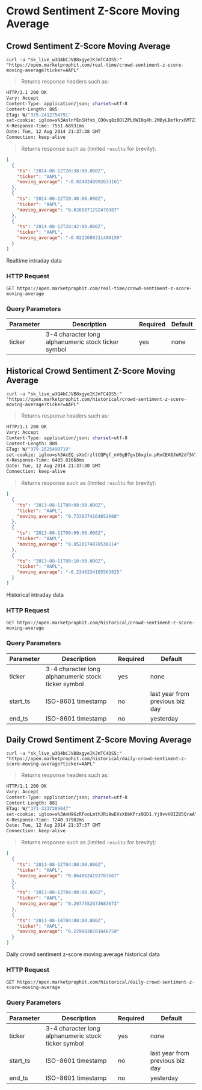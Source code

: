 
# Crowd Sentiment Z-Score Moving Average


## Crowd Sentiment Z-Score Moving Average

```shell
curl -u "sk_live_w3Q4bCJVB8xgyeIKJmTC4DS5:" "https://open.marketprophit.com/real-time/crowd-sentiment-z-score-moving-average?ticker=AAPL"
```

> Returns response headers such as:

```bash
HTTP/1.1 200 OK
Vary: Accept
Content-Type: application/json; charset=utf-8
Content-Length: 885
ETag: W/"375-2412754791"
set-cookie: igloo=s%3AnlnfEnSHfvb_CO0vq8z0DlZPL6WI0q4h.2MByLBmfkrx6MTZ1BEd8wjihSflWmgkitBYJgfZrqGs; Path=/; Expires=Wed, 13 Aug 2014 21:37:38 GMT; HttpOnly
X-Response-Time: 7551.68931ms
Date: Tue, 12 Aug 2014 21:37:38 GMT
Connection: keep-alive


```

> Returns response such as (limited `results` for brevity):

```json
[
  {
    "ts": "2014-08-12T20:38:00.000Z",
    "ticker": "AAPL",
    "moving_average": "-0.0248249992633161"
  },
  {
    "ts": "2014-08-12T20:40:00.000Z",
    "ticker": "AAPL",
    "moving_average": "0.0265871292470387"
  },
  {
    "ts": "2014-08-12T20:42:00.000Z",
    "ticker": "AAPL",
    "moving_average": "-0.0222608311400150"
  }
]
```

Realtime intraday data

### HTTP Request

`GET https://open.marketprophit.com/real-time/crowd-sentiment-z-score-moving-average`

### Query Parameters

Parameter | Description | Required | Default
--------- | ----------- | -------- | -------
ticker | 3-4 character long alphanumeric stock ticker symbol | yes | none



## Historical Crowd Sentiment Z-Score Moving Average

```shell
curl -u "sk_live_w3Q4bCJVB8xgyeIKJmTC4DS5:" "https://open.marketprophit.com/historical/crowd-sentiment-z-score-moving-average?ticker=AAPL"
```

> Returns response headers such as:

```bash
HTTP/1.1 200 OK
Vary: Accept
Content-Type: application/json; charset=utf-8
Content-Length: 889
ETag: W/"379-2525490719"
set-cookie: igloo=s%3AcEQ_sXoCrzltCQPgf_nV6gB7gvI6xgln.pRxCEA6JoR2df5V11FO%2B%2BoEeBIiUx7LqGZfng%2FIIf6c; Path=/; Expires=Wed, 13 Aug 2014 21:37:36 GMT; HttpOnly
X-Response-Time: 6405.81668ms
Date: Tue, 12 Aug 2014 21:37:30 GMT
Connection: keep-alive


```

> Returns response such as (limited `results` for brevity):

```json
[
  {
    "ts": "2013-08-11T00:08:00.000Z",
    "ticker": "AAPL",
    "moving_average": "0.7338374164852608"
  },
  {
    "ts": "2013-08-11T00:09:00.000Z",
    "ticker": "AAPL",
    "moving_average": "0.0520174878536114"
  },
  {
    "ts": "2013-08-11T00:10:00.000Z",
    "ticker": "AAPL",
    "moving_average": "-0.2346234185563825"
  }
]
```

Historical intraday data

### HTTP Request

`GET https://open.marketprophit.com/historical/crowd-sentiment-z-score-moving-average`

### Query Parameters

Parameter | Description | Required | Default
--------- | ----------- | -------- | -------
ticker | 3-4 character long alphanumeric stock ticker symbol | yes | none
start_ts | ISO-8601 timestamp | no | last year from previous biz day
end_ts | ISO-8601 timestamp | no | yesterday


## Daily Crowd Sentiment Z-Score Moving Average

```shell
curl -u "sk_live_w3Q4bCJVB8xgyeIKJmTC4DS5:" "https://open.marketprophit.com/historical/daily-crowd-sentiment-z-score-moving-average?ticker=AAPL"
```

> Returns response headers such as:

```bash
HTTP/1.1 200 OK
Vary: Accept
Content-Type: application/json; charset=utf-8
Content-Length: 881
ETag: W/"371-3237205047"
set-cookie: igloo=s%3AnH9GzRFooLmthJRi9wEVsXbbKPrzOQD1.Yj9vvH0IZU5QraAYJY4jFwZMgza8aUG%2FDTooYt9OB34; Path=/; Expires=Wed, 13 Aug 2014 21:37:37 GMT; HttpOnly
X-Response-Time: 7240.37982ms
Date: Tue, 12 Aug 2014 21:37:37 GMT
Connection: keep-alive


```

> Returns response such as (limited `results` for brevity):

```json
[
  {
    "ts": "2013-08-12T04:00:00.000Z",
    "ticker": "AAPL",
    "moving_average": "0.0648624193767667"
  },
  {
    "ts": "2013-08-13T04:00:00.000Z",
    "ticker": "AAPL",
    "moving_average": "0.2077552673683673"
  },
  {
    "ts": "2013-08-14T04:00:00.000Z",
    "ticker": "AAPL",
    "moving_average": "0.2298030781046750"
  }
]
```

Daily crowd sentiment z-score moving average historical data

### HTTP Request

`GET https://open.marketprophit.com/historical/daily-crowd-sentiment-z-score-moving-average`

### Query Parameters

Parameter | Description | Required | Default
--------- | ----------- | -------- | -------
ticker | 3-4 character long alphanumeric stock ticker symbol | yes | none
start_ts | ISO-8601 timestamp | no | last year from previous biz day
end_ts | ISO-8601 timestamp | no | yesterday
